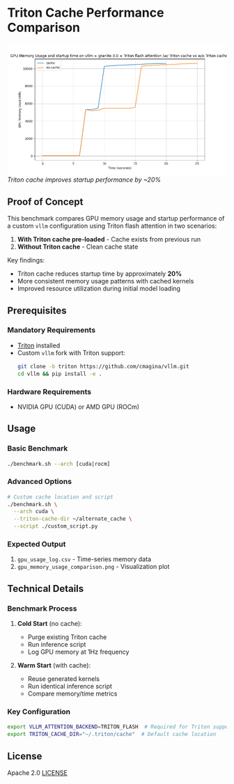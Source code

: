 # Triton Cache Performance Comparison

![Performance Plot](gpu_memory_usage_comparison.png)  
*Triton cache improves startup performance by ~20%*

## Proof of Concept

This benchmark compares GPU memory usage and startup performance of a custom `vllm` configuration using Triton flash attention in two scenarios:

1. **With Triton cache pre-loaded** - Cache exists from previous run
2. **Without Triton cache** - Clean cache state

Key findings:
- Triton cache reduces startup time by approximately **20%**
- More consistent memory usage patterns with cached kernels
- Improved resource utilization during initial model loading

## Prerequisites

### Mandatory Requirements
- [Triton](https://openai.com/research/triton) installed
- Custom `vllm` fork with Triton support:
  ```bash
  git clone -b triton https://github.com/cmagina/vllm.git
  cd vllm && pip install -e .
  ```

### Hardware Requirements
- NVIDIA GPU (CUDA) or AMD GPU (ROCm)

## Usage

### Basic Benchmark
```bash
./benchmark.sh --arch [cuda|rocm]
```

### Advanced Options
```bash
# Custom cache location and script
./benchmark.sh \
  --arch cuda \
  --triton-cache-dir ~/alternate_cache \
  --script ./custom_script.py
```

### Expected Output
1. `gpu_usage_log.csv` - Time-series memory data
2. `gpu_memory_usage_comparison.png` - Visualization plot

## Technical Details

### Benchmark Process
1. **Cold Start** (no cache):
   - Purge existing Triton cache
   - Run inference script
   - Log GPU memory at 1Hz frequency

2. **Warm Start** (with cache):
   - Reuse generated kernels
   - Run identical inference script
   - Compare memory/time metrics

### Key Configuration
```bash
export VLLM_ATTENTION_BACKEND=TRITON_FLASH  # Required for Triton support
export TRITON_CACHE_DIR="~/.triton/cache"  # Default cache location
```

## License
Apache 2.0 [LICENSE](LICENSE)
